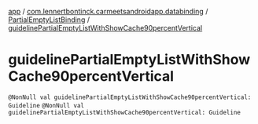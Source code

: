 [app](../../index.md) / [com.lennertbontinck.carmeetsandroidapp.databinding](../index.md) / [PartialEmptyListBinding](index.md) / [guidelinePartialEmptyListWithShowCache90percentVertical](./guideline-partial-empty-list-with-show-cache90percent-vertical.md)

# guidelinePartialEmptyListWithShowCache90percentVertical

`@NonNull val guidelinePartialEmptyListWithShowCache90percentVertical: Guideline`
`@NonNull val guidelinePartialEmptyListWithShowCache90percentVertical: Guideline`